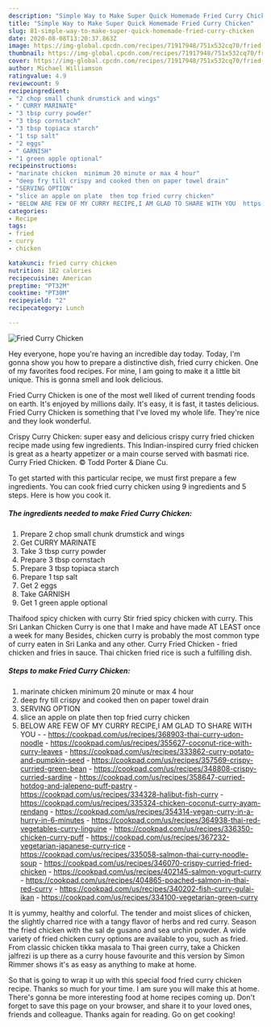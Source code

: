 ```yaml
---
description: "Simple Way to Make Super Quick Homemade Fried Curry Chicken"
title: "Simple Way to Make Super Quick Homemade Fried Curry Chicken"
slug: 81-simple-way-to-make-super-quick-homemade-fried-curry-chicken
date: 2020-08-08T13:20:37.863Z
image: https://img-global.cpcdn.com/recipes/71917948/751x532cq70/fried-curry-chicken-recipe-main-photo.jpg
thumbnail: https://img-global.cpcdn.com/recipes/71917948/751x532cq70/fried-curry-chicken-recipe-main-photo.jpg
cover: https://img-global.cpcdn.com/recipes/71917948/751x532cq70/fried-curry-chicken-recipe-main-photo.jpg
author: Michael Williamson
ratingvalue: 4.9
reviewcount: 9
recipeingredient:
- "2 chop small chunk drumstick and wings"
- " CURRY MARINATE"
- "3 tbsp curry powder"
- "3 tbsp cornstach"
- "3 tbsp topiaca starch"
- "1 tsp salt"
- "2 eggs"
- " GARNISH"
- "1 green apple optional"
recipeinstructions:
- "marinate chicken  minimum 20 minute or max 4 hour"
- "deep fry till crispy and cooked then on paper towel drain"
- "SERVING OPTION"
- "slice an apple on plate  then top fried curry chicken"
- "BELOW ARE FEW OF MY CURRY RECIPE,I AM GLAD TO SHARE WITH YOU  https://cookpad.com/us/recipes/368903-thai-curry-udon-noodle https://cookpad.com/us/recipes/355627-coconut-rice-with-curry-leaves https://cookpad.com/us/recipes/333862-curry-potato-and-pumpkin-seed https://cookpad.com/us/recipes/357569-crispy-curried-green-bean https://cookpad.com/us/recipes/348808-crispy-curried-sardine https://cookpad.com/us/recipes/358647-curried-hotdog-and-jalepeno-puff-pastry https://cookpad.com/us/recipes/334328-halibut-fish-curry https://cookpad.com/us/recipes/335324-chicken-coconut-curry-ayam-rendang https://cookpad.com/us/recipes/354314-vegan-curry-in-a-hurry-in-6-minutes https://cookpad.com/us/recipes/364938-thai-red-vegetables-curry-linguine https://cookpad.com/us/recipes/336350-chicken-curry-puff https://cookpad.com/us/recipes/367232-vegetarian-japanese-curry-rice https://cookpad.com/us/recipes/335058-salmon-thai-curry-noodle-soup https://cookpad.com/us/recipes/346070-crispy-curried-fried-chicken https://cookpad.com/us/recipes/402145-salmon-yogurt-curry https://cookpad.com/us/recipes/404865-poached-salmon-in-thai-red-curry https://cookpad.com/us/recipes/340202-fish-curry-gulai-ikan https://cookpad.com/us/recipes/334100-vegetarian-green-curry"
categories:
- Recipe
tags:
- fried
- curry
- chicken

katakunci: fried curry chicken 
nutrition: 182 calories
recipecuisine: American
preptime: "PT32M"
cooktime: "PT30M"
recipeyield: "2"
recipecategory: Lunch

---
```



![Fried Curry Chicken](https://img-global.cpcdn.com/recipes/71917948/751x532cq70/fried-curry-chicken-recipe-main-photo.jpg)

Hey everyone, hope you're having an incredible day today. Today, I'm gonna show you how to prepare a distinctive dish, fried curry chicken. One of my favorites food recipes. For mine, I am going to make it a little bit unique. This is gonna smell and look delicious.

Fried Curry Chicken is one of the most well liked of current trending foods on earth. It's enjoyed by millions daily. It's easy, it is fast, it tastes delicious. Fried Curry Chicken is something that I've loved my whole life. They're nice and they look wonderful.

Crispy Curry Chicken: super easy and delicious crispy curry fried chicken recipe made using few ingredients. This Indian-inspired curry fried chicken is great as a hearty appetizer or a main course served with basmati rice. Curry Fried Chicken. © Todd Porter &amp; Diane Cu.


To get started with this particular recipe, we must first prepare a few ingredients. You can cook fried curry chicken using 9 ingredients and 5 steps. Here is how you cook it.

<!--inarticleads1-->

##### The ingredients needed to make Fried Curry Chicken:

1. Prepare 2 chop small chunk drumstick and wings
1. Get  CURRY MARINATE
1. Take 3 tbsp curry powder
1. Prepare 3 tbsp cornstach
1. Prepare 3 tbsp topiaca starch
1. Prepare 1 tsp salt
1. Get 2 eggs
1. Take  GARNISH
1. Get 1 green apple optional


Thaifood spicy chicken with curry Stir fried spicy chicken with curry. This Sri Lankan Chicken Curry is one that I make and have made AT LEAST once a week for many Besides, chicken curry is probably the most common type of curry eaten in Sri Lanka and any other. Curry Fried Chicken - fried chicken and fries in sauce. Thai chicken fried rice is such a fulfilling dish. 

<!--inarticleads2-->

##### Steps to make Fried Curry Chicken:

1. marinate chicken  minimum 20 minute or max 4 hour
1. deep fry till crispy and cooked then on paper towel drain
1. SERVING OPTION
1. slice an apple on plate  then top fried curry chicken
1. BELOW ARE FEW OF MY CURRY RECIPE,I AM GLAD TO SHARE WITH YOU -  - https://cookpad.com/us/recipes/368903-thai-curry-udon-noodle - https://cookpad.com/us/recipes/355627-coconut-rice-with-curry-leaves - https://cookpad.com/us/recipes/333862-curry-potato-and-pumpkin-seed - https://cookpad.com/us/recipes/357569-crispy-curried-green-bean - https://cookpad.com/us/recipes/348808-crispy-curried-sardine - https://cookpad.com/us/recipes/358647-curried-hotdog-and-jalepeno-puff-pastry - https://cookpad.com/us/recipes/334328-halibut-fish-curry - https://cookpad.com/us/recipes/335324-chicken-coconut-curry-ayam-rendang - https://cookpad.com/us/recipes/354314-vegan-curry-in-a-hurry-in-6-minutes - https://cookpad.com/us/recipes/364938-thai-red-vegetables-curry-linguine - https://cookpad.com/us/recipes/336350-chicken-curry-puff - https://cookpad.com/us/recipes/367232-vegetarian-japanese-curry-rice - https://cookpad.com/us/recipes/335058-salmon-thai-curry-noodle-soup - https://cookpad.com/us/recipes/346070-crispy-curried-fried-chicken - https://cookpad.com/us/recipes/402145-salmon-yogurt-curry - https://cookpad.com/us/recipes/404865-poached-salmon-in-thai-red-curry - https://cookpad.com/us/recipes/340202-fish-curry-gulai-ikan - https://cookpad.com/us/recipes/334100-vegetarian-green-curry


It is yummy, healthy and colorful. The tender and moist slices of chicken, the slightly charred rice with a tangy flavor of herbs and red curry. Season the fried chicken with the sal de gusano and sea urchin powder. A wide variety of fried chicken curry options are available to you, such as fried. From classic chicken tikka masala to Thai green curry, take a Chicken jalfrezi is up there as a curry house favourite and this version by Simon Rimmer shows it&#39;s as easy as anything to make at home. 

So that is going to wrap it up with this special food fried curry chicken recipe. Thanks so much for your time. I am sure you will make this at home. There's gonna be more interesting food at home recipes coming up. Don't forget to save this page on your browser, and share it to your loved ones, friends and colleague. Thanks again for reading. Go on get cooking!
